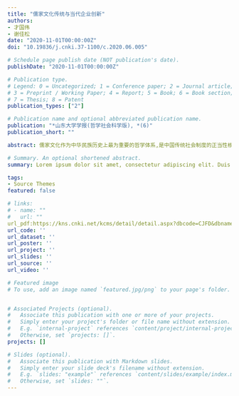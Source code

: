 ```yaml
---
title: "儒家文化传统与当代企业创新"
authors:
- 才国伟
- 谢佳松
date: "2020-11-01T00:00:00Z"
doi: "10.19836/j.cnki.37-1100/c.2020.06.005"

# Schedule page publish date (NOT publication's date).
publishDate: "2020-11-01T00:00:00Z"

# Publication type.
# Legend: 0 = Uncategorized; 1 = Conference paper; 2 = Journal article;
# 3 = Preprint / Working Paper; 4 = Report; 5 = Book; 6 = Book section;
# 7 = Thesis; 8 = Patent
publication_types: ["2"]

# Publication name and optional abbreviated publication name.
publication: "*山东大学学报(哲学社会科学版), *(6)"
publication_short: ""

abstract: 儒家文化作为中华民族历史上最为重要的哲学体系,是中国传统社会制度的正当性根据和社会秩序的基石。利用手工搜集的历史孔庙数据与中国A股上市公司财务数据,验证了儒家文化传统对当代企业创新具有重要促进效应。在考虑企业管理者籍贯地和其他潜在的内生性问题后,上述结论仍然稳健。在机制路径中,儒家文化传统通过影响企业内部金融资产配置和股权分布影响了企业的创新投入,通过改变企业外部社会机会结构进一步影响企业创新行为。综上,从企业视角切入,为非正式制度对经济发展的影响提供了新的思路,也为深入理解儒家文化思想内核的长期影响提供了新的微观证据。 

# Summary. An optional shortened abstract.
summary: Lorem ipsum dolor sit amet, consectetur adipiscing elit. Duis posuere tellus ac convallis placerat. Proin tincidunt magna sed ex sollicitudin condimentum.

tags:
- Source Themes
featured: false

# links:
# - name: ""
#   url: ""
url_pdf:https://kns.cnki.net/kcms/detail/detail.aspx?dbcode=CJFD&dbname=CJFDLAST2020&filename=SDZS202006006&uniplatform=NZKPT&v=yFkxt7xH1r3gnhklba3WakiqEmDjA6cM7oVrQTtJs6i5Eaal21cZX0QcemHBRCuR
url_code: ''
url_dataset: ''
url_poster: ''
url_project: ''
url_slides: ''
url_source: ''
url_video: ''

# Featured image
# To use, add an image named `featured.jpg/png` to your page's folder. 


# Associated Projects (optional).
#   Associate this publication with one or more of your projects.
#   Simply enter your project's folder or file name without extension.
#   E.g. `internal-project` references `content/project/internal-project/index.md`.
#   Otherwise, set `projects: []`.
projects: []

# Slides (optional).
#   Associate this publication with Markdown slides.
#   Simply enter your slide deck's filename without extension.
#   E.g. `slides: "example"` references `content/slides/example/index.md`.
#   Otherwise, set `slides: ""`.
---
```

